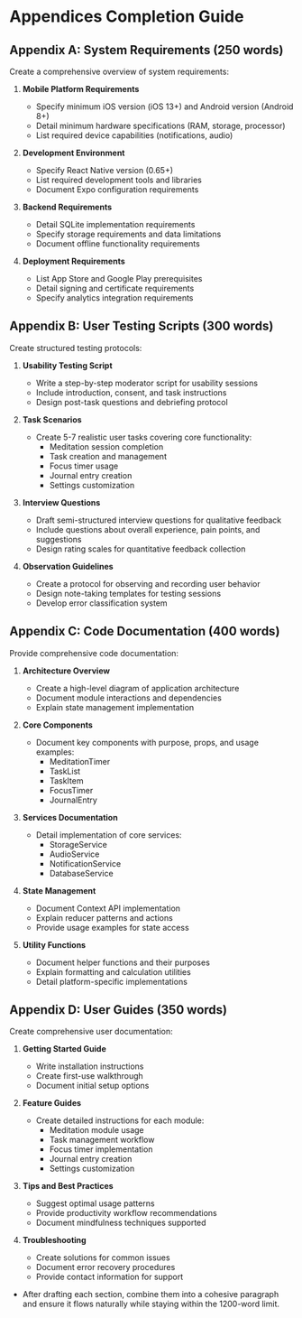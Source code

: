 # Appendices Completion Guide

## Appendix A: System Requirements (250 words)

Create a comprehensive overview of system requirements:

1. **Mobile Platform Requirements**
   - Specify minimum iOS version (iOS 13+) and Android version (Android 8+)
   - Detail minimum hardware specifications (RAM, storage, processor)
   - List required device capabilities (notifications, audio)

2. **Development Environment**
   - Specify React Native version (0.65+)
   - List required development tools and libraries
   - Document Expo configuration requirements

3. **Backend Requirements**
   - Detail SQLite implementation requirements
   - Specify storage requirements and data limitations
   - Document offline functionality requirements

4. **Deployment Requirements**
   - List App Store and Google Play prerequisites
   - Detail signing and certificate requirements
   - Specify analytics integration requirements

## Appendix B: User Testing Scripts (300 words)

Create structured testing protocols:

1. **Usability Testing Script**
   - Write a step-by-step moderator script for usability sessions
   - Include introduction, consent, and task instructions
   - Design post-task questions and debriefing protocol

2. **Task Scenarios**
   - Create 5-7 realistic user tasks covering core functionality:
     - Meditation session completion
     - Task creation and management
     - Focus timer usage
     - Journal entry creation
     - Settings customization

3. **Interview Questions**
   - Draft semi-structured interview questions for qualitative feedback
   - Include questions about overall experience, pain points, and suggestions
   - Design rating scales for quantitative feedback collection

4. **Observation Guidelines**
   - Create a protocol for observing and recording user behavior
   - Design note-taking templates for testing sessions
   - Develop error classification system

## Appendix C: Code Documentation (400 words)

Provide comprehensive code documentation:

1. **Architecture Overview**
   - Create a high-level diagram of application architecture
   - Document module interactions and dependencies
   - Explain state management implementation

2. **Core Components**
   - Document key components with purpose, props, and usage examples:
     - MeditationTimer
     - TaskList
     - TaskItem
     - FocusTimer
     - JournalEntry

3. **Services Documentation**
   - Detail implementation of core services:
     - StorageService
     - AudioService
     - NotificationService
     - DatabaseService

4. **State Management**
   - Document Context API implementation
   - Explain reducer patterns and actions
   - Provide usage examples for state access

5. **Utility Functions**
   - Document helper functions and their purposes
   - Explain formatting and calculation utilities
   - Detail platform-specific implementations

## Appendix D: User Guides (350 words)

Create comprehensive user documentation:

1. **Getting Started Guide**
   - Write installation instructions
   - Create first-use walkthrough
   - Document initial setup options

2. **Feature Guides**
   - Create detailed instructions for each module:
     - Meditation module usage
     - Task management workflow
     - Focus timer implementation
     - Journal entry creation
     - Settings customization

3. **Tips and Best Practices**
   - Suggest optimal usage patterns
   - Provide productivity workflow recommendations
   - Document mindfulness techniques supported

4. **Troubleshooting**
   - Create solutions for common issues
   - Document error recovery procedures
   - Provide contact information for support 



 - After drafting each section, combine them into a cohesive paragraph and ensure it flows naturally while staying within the 1200-word limit. 